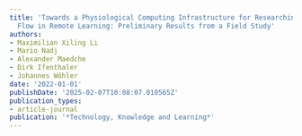 ```yaml
---
title: 'Towards a Physiological Computing Infrastructure for Researching Students’
  Flow in Remote Learning: Preliminary Results from a Field Study'
authors:
- Maximilian Xiling Li
- Mario Nadj
- Alexander Maedche
- Dirk Ifenthaler
- Johannes Wöhler
date: '2022-01-01'
publishDate: '2025-02-07T10:08:07.010565Z'
publication_types:
- article-journal
publication: '*Technology, Knowledge and Learning*'
---
```

